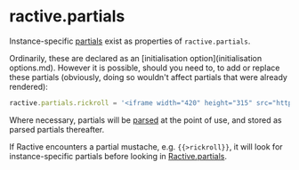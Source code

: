 # ractive.partials

Instance-specific [partials](partials.md) exist as properties of `ractive.partials`.

Ordinarily, these are declared as an [initialisation option](initialisation options.md). However it is possible, should you need to, to add or replace these partials (obviously, doing so wouldn't affect partials that were already rendered):

```js
ractive.partials.rickroll = '<iframe width="420" height="315" src="http://www.youtube.com/embed/dQw4w9WgXcQ" frameborder="0" allowfullscreen></iframe>'
```

Where necessary, partials will be [parsed](ractive-parse) at the point of use, and stored as parsed partials thereafter.

If Ractive encounters a partial mustache, e.g. `{{>rickroll}}`, it will look for instance-specific partials before looking in [Ractive.partials](ractive-partials-global.md).

